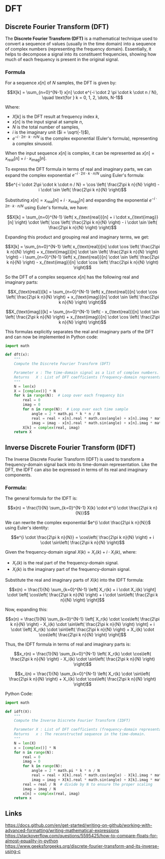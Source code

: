 # DFT

## Discrete Fourier Transform (DFT)

The **Discrete Fourier Transform (DFT)** is a mathematical technique used to
convert a sequence of values (usually in the time domain) into a sequence of
complex numbers (representing the frequency domain). Essentially, it helps to
decompose a signal into its constituent frequencies, showing how much of
each frequency is present in the original signal.

### Formula

For a sequence $x[n]$ of $N$ samples, the DFT is given by:

```math
X[k] = \sum_{n=0}^{N-1} x[n] \cdot e^{-i \cdot 2 \pi \cdot k \cdot n / N}, \quad \text{for } k = 0, 1, 2, \dots, N-1
```

Where:
- $X[k]$ is the DFT result at frequency index $k$,
- $x[n]$ is the input signal at sample $n$,
- $N$ is the total number of samples,
- $i$ is the imaginary unit ($i = \sqrt{-1}$),
- $e^{-i \cdot 2\pi \cdot k \cdot n / N}$ is the complex exponential (Euler's formula), representing a complex sinusoid.

When the input sequence $x[n]$ is complex, it can be represented as $x[n] = x_{\text{real}}[n] + i \cdot x_{\text{imag}}[n]$.

To express the DFT formula in terms of real and imaginary parts, we can expand the complex exponential $e^{-i \cdot 2\pi \cdot k \cdot n / N}$ using Euler's formula:

```math
e^{-i \cdot 2\pi \cdot k \cdot n / N} = \cos \left( \frac{2\pi k n}{N} \right) - i \cdot \sin \left( \frac{2\pi k n}{N} \right)
```

Substituting $x[n] = x_{\text{real}}[n] + i \cdot x_{\text{imag}}[n]$ and expanding the exponential $e^{-i \cdot 2\pi \cdot k \cdot n / N}$ using Euler's formula, we have:

```math
X[k] = \sum_{n=0}^{N-1} \left( x_{\text{real}}[n] + i \cdot x_{\text{imag}}[n] \right) \cdot \left( \cos \left( \frac{2\pi k n}{N} \right) - i \cdot \sin \left( \frac{2\pi k n}{N} \right) \right)
```

Expanding this product and grouping real and imaginary terms, we get:

```math
X[k] = \sum_{n=0}^{N-1} \left( x_{\text{real}}[n] \cdot \cos \left( \frac{2\pi k n}{N} \right) + x_{\text{imag}}[n] \cdot \sin \left( \frac{2\pi k n}{N} \right) \right) - i \sum_{n=0}^{N-1} \left( x_{\text{real}}[n] \cdot \sin \left( \frac{2\pi k n}{N} \right) - x_{\text{imag}}[n] \cdot \cos \left( \frac{2\pi k n}{N} \right) \right)
```

So the DFT of a complex sequence $x[n]$ has the following real and imaginary parts:

```math
X_{\text{real}}[k] = \sum_{n=0}^{N-1} \left( x_{\text{real}}[n] \cdot \cos \left( \frac{2\pi k n}{N} \right) + x_{\text{imag}}[n] \cdot \sin \left( \frac{2\pi k n}{N} \right) \right)
```

```math
X_{\text{imag}}[k] = \sum_{n=0}^{N-1} \left( - x_{\text{real}}[n] \cdot \sin \left( \frac{2\pi k n}{N} \right) + x_{\text{imag}}[n] \cdot \cos \left( \frac{2\pi k n}{N} \right) \right)
```

This formulas explicitly separates the real and imaginary parts of the DFT and can now be implemented in Python code:

```python
import math

def dft(x):
    """
    Compute the Discrete Fourier Transform (DFT)

    Parameter x : The time-domain signal as a list of complex numbers.
    Returns   X : List of DFT coefficients (frequency-domain representation).
    """
    N = len(x)
    X = [complex()] * N
    for k in range(N):  # Loop over each frequency bin
        real = 0
        imag = 0
        for n in range(N):  # Loop over each time sample
            angle = 2 * math.pi * k * n / N
            real = real + x[n].real * math.cos(angle) + x[n].imag * math.sin(angle)
            imag = imag - x[n].real * math.sin(angle) + x[n].imag * math.cos(angle)
        X[k] = complex(real, imag)
    return X
```


## Inverse Discrete Fourier Transform (IDFT)

The Inverse Discrete Fourier Transform (IDFT) is used to transform a frequency-domain signal back into its time-domain representation. Like the DFT, the IDFT can also be expressed in terms of its real and imaginary components.

### Formula:

The general formula for the IDFT is:

```math
x(n) = \frac{1}{N} \sum_{k=0}^{N-1} X(k) \cdot e^{i \cdot \frac{2\pi k n}{N}}
```

We can rewrite the complex exponential $e^{i \cdot \frac{2\pi k n}{N}}$ using Euler's identity:

```math
e^{i \cdot \frac{2\pi k n}{N}} = \cos\left( \frac{2\pi k n}{N} \right) + i \cdot \sin\left( \frac{2\pi k n}{N} \right)
```

Given the frequency-domain signal $X(k) = X_r(k) + i \cdot X_i(k)$, where:
- $X_r(k)$ is the real part of the frequency-domain signal.
- $X_i(k)$ is the imaginary part of the frequency-domain signal.

Substitute the real and imaginary parts of $X(k)$ into the IDFT formula:

```math
x(n) = \frac{1}{N} \sum_{k=0}^{N-1} \left[ X_r(k) + i \cdot X_i(k) \right] \cdot \left[ \cos\left( \frac{2\pi k n}{N} \right) + i \cdot \sin\left( \frac{2\pi k n}{N} \right) \right]
```

Now, expanding this:

```math
x(n) = \frac{1}{N} \sum_{k=0}^{N-1} \left[ X_r(k) \cdot \cos\left( \frac{2\pi k n}{N} \right) - X_i(k) \cdot \sin\left( \frac{2\pi k n}{N} \right) \right] + i \cdot \left[ X_r(k) \cdot \sin\left( \frac{2\pi k n}{N} \right) + X_i(k) \cdot \cos\left( \frac{2\pi k n}{N} \right) \right]
```

Thus, the IDFT formula in terms of real and imaginary parts is:

```math
x_r(n) = \frac{1}{N} \sum_{k=0}^{N-1} \left( X_r(k) \cdot \cos\left( \frac{2\pi k n}{N} \right) - X_i(k) \cdot \sin\left( \frac{2\pi k n}{N} \right) \right)
```

```math
x_i(n) = \frac{1}{N} \sum_{k=0}^{N-1} \left( X_r(k) \cdot \sin\left( \frac{2\pi k n}{N} \right) + X_i(k) \cdot \cos\left( \frac{2\pi k n}{N} \right) \right)
```

Python Code:

```python
import math

def idft(X):
    """
    Compute the Inverse Discrete Fourier Transform (IDFT)

    Parameter X : List of DFT coefficients (frequency-domain representation).
    Returns   x : The reconstructed sequence in the time-domain.
    """
    N = len(X)
    x = [complex()] * N
    for n in range(N):
        real = 0
        imag = 0
        for k in range(N):
            angle = 2 * math.pi * k * n / N
            real = real + X[k].real * math.cos(angle) - X[k].imag * math.sin(angle)
            imag = imag + X[k].real * math.sin(angle) + X[k].imag * math.cos(angle)
        real = real / N  # divide by N to ensure the proper scaling
        imag = imag / N
        x[n] = complex(real, imag)
    return x
```


## Links

<https://docs.github.com/en/get-started/writing-on-github/working-with-advanced-formatting/writing-mathematical-expressions>
<https://stackoverflow.com/questions/5595425/how-to-compare-floats-for-almost-equality-in-python>  
<https://www.geeksforgeeks.org/discrete-fourier-transform-and-its-inverse-using-c>
